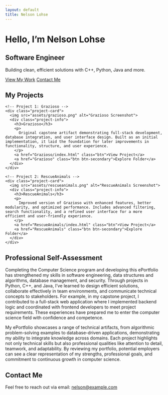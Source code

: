 ```yaml
---
layout: default
title: Nelson Lohse
---
```


<link rel="stylesheet" href="assets/style.css">

<!-- Hero Section -->
<div class="hero">
  <div class="hero-content">
    <h1>Hello, I’m Nelson Lohse</h1>
    <h2>Software Engineer</h2>
    <p>Building clean, efficient solutions with C++, Python, Java and more.</p>
    <div class="hero-buttons">
      <a href="#projects" class="btn">View My Work</a>
      <a href="#contact" class="btn btn-secondary">Contact Me</a>
    </div>
  </div>
</div>

<!-- Projects Section -->
<section id="projects">
  <h2>My Projects</h2>
  <div class="projects-container">
  
    <!-- Project 1: Grazioso -->
    <div class="project-card">
      <img src="assets/grazioso.png" alt="Grazioso Screenshot">
      <div class="project-info">
        <h3>Grazioso</h3>
        <p>
          Original capstone artifact demonstrating full-stack development, database integration, and user interface design. Built as an initial implementation, it laid the foundation for later improvements in functionality, structure, and user experience.
        </p>
        <a href="Grazioso/index.html" class="btn">View Project</a>
        <a href="Grazioso" class="btn btn-secondary">Explore Folder</a>
      </div>
    </div>

    <!-- Project 2: RescueAnimals -->
    <div class="project-card">
      <img src="assets/rescueanimals.png" alt="RescueAnimals Screenshot">
      <div class="project-info">
        <h3>RescueAnimals</h3>
        <p>
          Improved version of Grazioso with enhanced features, better modularity, and optimized performance. Includes advanced filtering, search functionality, and a refined user interface for a more efficient and user-friendly experience.
        </p>
        <a href="RescueAnimals/index.html" class="btn">View Project</a>
        <a href="RescueAnimals" class="btn btn-secondary">Explore Folder</a>
      </div>
    </div>

  </div>
</section>

<!-- Professional Self-Assessment Section -->
<section id="self-assessment">
  <h2>Professional Self-Assessment</h2>
  <p>
    Completing the Computer Science program and developing this ePortfolio has strengthened my skills in software engineering, data structures and algorithms, database management, and security. Through projects in Python, C++, and Java, I’ve learned to design efficient solutions, collaborate effectively in team environments, and communicate technical concepts to stakeholders. For example, in my capstone project, I contributed to a full-stack web application where I implemented backend logic and coordinated with frontend developers to meet project requirements. These experiences have prepared me to enter the computer science field with confidence and competence.
  </p>
  <p>
    My ePortfolio showcases a range of technical artifacts, from algorithmic problem-solving examples to database-driven applications, demonstrating my ability to integrate knowledge across domains. Each project highlights not only technical skills but also professional qualities like attention to detail, teamwork, and adaptability. By reviewing my portfolio, potential employers can see a clear representation of my strengths, professional goals, and commitment to continuous growth in computer science.
  </p>
</section>

<!-- Contact Section -->
<section id="contact">
  <h2>Contact Me</h2>
  <p>
    Feel free to reach out via email: <a href="mailto:nelson@example.com">nelson@example.com</a>
  </p>
</section>
